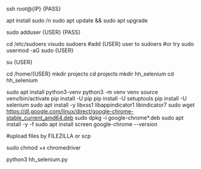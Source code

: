 ssh root@{IP}
{PASS}

apt install sudo /n
sudo apt update && sudo apt upgrade

sudo adduser {USER}
{PASS}

cd /etc/sudoers
visudo sudoers
#add {USER} user to sudoers
#or try sudo usermod -aG sudo {USER}

su {USER}

cd /home/{USER}
mkdir projects
cd projects
mkdir hh_selenium
cd hh_selenium

sudo apt install python3-venv
python3 -m venv venv
source venv/bin/activate
pip install -U pip
pip install -U setuptools
pip install -U selenium
sudo apt install -y libxss1 libappindicator1 libindicator7
sudo wget https://dl.google.com/linux/direct/google-chrome-stable_current_amd64.deb
sudo dpkg -i google-chrome*.deb
sudo apt install -y -f
sudo apt install screen
google-chrome --version

#upload files by FILEZILLA or scp

sudo chmod +x chromedriver

python3 hh_selenium.py
